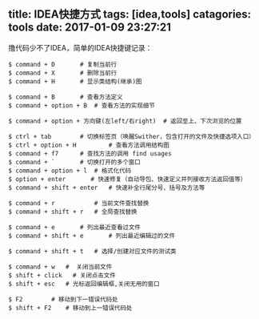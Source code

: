 title: IDEA快捷方式
tags: [idea,tools]
catagories: tools
date: 2017-01-09 23:27:21
---
撸代码少不了IDEA，简单的IDEA快捷键记录：

    $ command + D 		# 复制当前行
    $ command + X		# 删除当前行
    $ command + H		# 显示类结构(继承)图

    $ command + B 		# 查看方法定义
    $ command + option + B 	# 查看方法的实现细节

    $ command + option + 方向键(左left/右right) 	# 返回至上、下次浏览的位置

    $ ctrl + tab		# 切换标签页（唤醒Swither，包含打开的文件及快捷选项入口）
    $ ctrl + option + H 		# 查看方法调用结构图
    $ command + f7 		# 查找方法的调用 find usages
    $ command + ` 		# 切换打开的多个窗口
    $ command + option + l  # 格式化代码
    $ option + enter       # 快速修复（自动导包、快速定义并列接收方法返回值等）
    $ command + shift + enter   # 快速补全行尾分号、括号及方法等

    $ command + r 			# 当前文件查找替换
    $ command + shift + r 	# 全局查找替换

    $ command + e       # 列出最近查看过文件
    $ command + shift + e       # 列出最近编辑过的文件

    $ command + shift + t   # 选择/创建对应文件的测试类
     
    $ command + w  	#  关闭当前文件
    $ shift + click   # 关闭点击文件
    $ shift + esc 	# 光标返回编辑框,关闭无用的窗口

    $ F2        # 移动到下一错误代码处
    $ shift + F2    # 移动到上一错误代码处